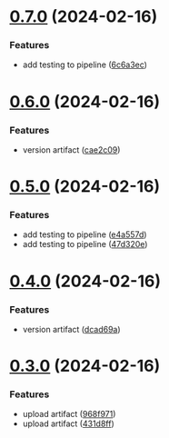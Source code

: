 # [0.7.0](https://github.com/phoothsas/greetings-ci/compare/v0.6.0...v0.7.0) (2024-02-16)


### Features

* add testing to pipeline ([6c6a3ec](https://github.com/phoothsas/greetings-ci/commit/6c6a3ec3109535780bae0927ae047512802e1070))



# [0.6.0](https://github.com/phoothsas/greetings-ci/compare/v0.5.0...v0.6.0) (2024-02-16)


### Features

* version artifact ([cae2c09](https://github.com/phoothsas/greetings-ci/commit/cae2c090593eff9a5bcb86cc2aceb57193ced472))



# [0.5.0](https://github.com/phoothsas/greetings-ci/compare/v0.4.0...v0.5.0) (2024-02-16)


### Features

* add testing to pipeline ([e4a557d](https://github.com/phoothsas/greetings-ci/commit/e4a557d605b659bd4bab3ac1fb6b4ab7290a6e07))
* add testing to pipeline ([47d320e](https://github.com/phoothsas/greetings-ci/commit/47d320e40b463d18101f7c59b872cd1e5934c7ed))



# [0.4.0](https://github.com/phoothsas/greetings-ci/compare/v0.3.0...v0.4.0) (2024-02-16)


### Features

* version artifact ([dcad69a](https://github.com/phoothsas/greetings-ci/commit/dcad69a7d01fa085f90e0a3653bce64d81dca88b))



# [0.3.0](https://github.com/phoothsas/greetings-ci/compare/v0.2.0...v0.3.0) (2024-02-16)


### Features

* upload artifact ([968f971](https://github.com/phoothsas/greetings-ci/commit/968f971e478409854e77169df220ff97f811f0d7))
* upload artifact ([431d8ff](https://github.com/phoothsas/greetings-ci/commit/431d8ff541bc395fc0ecf5163e4fee05030dd0a7))



